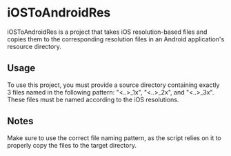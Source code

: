 <!DOCTYPE html>
<html>
<body>
  <h1>iOSToAndroidRes</h1>
  <p>iOSToAndroidRes is a project that takes iOS resolution-based files and copies them to the corresponding resolution files in an Android application's resource directory.</p>
  <h2>Usage</h2>
  <p>To use this project, you must provide a source directory containing exactly 3 files named in the following pattern: "<..>_1x", "<..>_2x", and "<..>_3x". These files must be named according to the iOS resolutions.</p>
  <h2>Notes</h2>
  <p>Make sure to use the correct file naming pattern, as the script relies on it to properly copy the files to the target directory.</p>
</body>
</html>